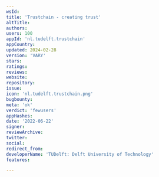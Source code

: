 ```yaml
---
wsId: 
title: 'Trustchain - creating trust'
altTitle: 
authors: 
users: 100
appId: 'nl.tudelft.trustchain'
appCountry: 
updated: 2024-02-28
version: 'VARY'
stars: 
ratings: 
reviews: 
website: 
repository: 
issue: 
icon: 'nl.tudelft.trustchain.png'
bugbounty: 
meta: 'ok'
verdict: 'fewusers'
appHashes: 
date: '2022-06-22'
signer: 
reviewArchive: 
twitter: 
social: 
redirect_from: 
developerName: 'TUDelft: Delft University of Technology'
features: 

---
```


